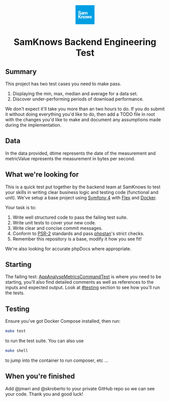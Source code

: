 
<div align="center">
  <img src="samknows.png" align="center" width="60">
  <h1 align="center">SamKnows Backend Engineering Test</h1>
</div>

## Summary

This project has two test cases you need to make pass.

1. Displaying the min, max, median and average for a data set.
2. Discover under-performing periods of download performance.

We don't expect it'll take you more than an two hours to do. If you do submit it
without doing everything you'd like to do, then add a TODO file in root with the changes
you'd like to make and document any assumptions made during the implementation.

## Data
In the data provided, dtime represents the date of the measurement and metricValue represents 
the measurement in bytes per second.

## What we're looking for

This is a quick test put together by the backend team at SamKnows to test your skills in writing clear
business logic and testing code (functional and unit). We've setup a base project using [Symfony 4](https://symfony.com) with [Flex](https://symfony.com/doc/current/setup/flex.html) and
[Docker](https://www.docker.com). 

Your task is to:

1. Write well structured code to pass the failing test suite.
2. Write unit tests to cover your new code.
3. Write clear and concise commit messages.
4. Conform to [PSR-2](https://www.php-fig.org/psr/psr-2/) standards and pass [phpstan](https://github.com/phpstan/phpstan)'s strict checks.
5. Remember this repository is a base, modify it how you see fit!

We're also looking for accurate phpDocs where appropriate.

## Starting

The failing test: [AppAnalyseMetricsCommandTest](tests/Functional/Command/AppAnalyseMetricsCommandTest.php)
is where you need to be starting, you'll also find detailed comments as well as references to the inputs and expected
output. Look at [#testing](Testing) section to see how you'll run the tests.

## Testing

Ensure you've got Docker Compose installed, then run:

``` bash
make test
```

to run the test suite. You can also use

``` bash
make shell
```

to jump into the container to run composer, etc ...


## When you're finished

Add @jmwri and @skroberto to your private GitHub repo so we can see your code.
Thank you and good luck!
